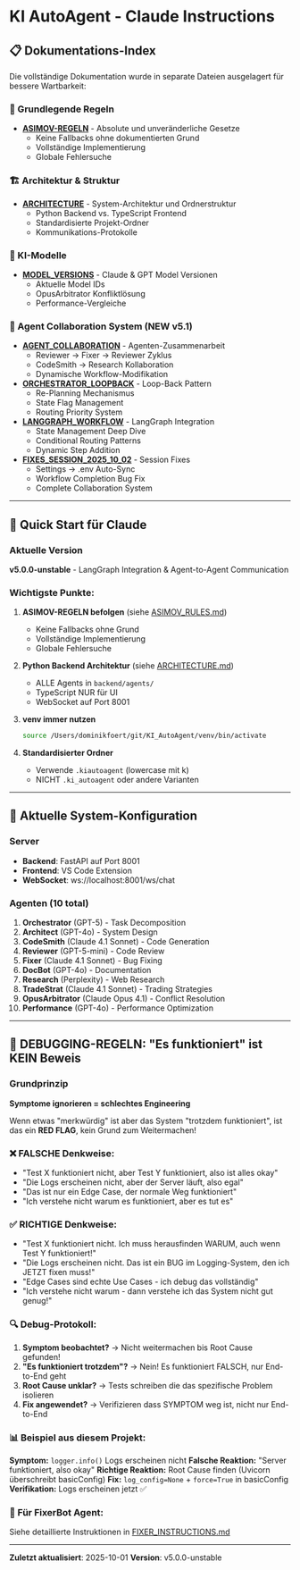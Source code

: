# KI AutoAgent - Claude Instructions

## 📋 Dokumentations-Index

Die vollständige Dokumentation wurde in separate Dateien ausgelagert für bessere Wartbarkeit:

### 🔴 Grundlegende Regeln
- **[ASIMOV-REGELN](.kiautoagent/docs/ASIMOV_RULES.md)** - Absolute und unveränderliche Gesetze
  - Keine Fallbacks ohne dokumentierten Grund
  - Vollständige Implementierung
  - Globale Fehlersuche

### 🏗️ Architektur & Struktur
- **[ARCHITECTURE](.kiautoagent/docs/ARCHITECTURE.md)** - System-Architektur und Ordnerstruktur
  - Python Backend vs. TypeScript Frontend
  - Standardisierte Projekt-Ordner
  - Kommunikations-Protokolle

### 🤖 KI-Modelle
- **[MODEL_VERSIONS](.kiautoagent/docs/MODEL_VERSIONS.md)** - Claude & GPT Model Versionen
  - Aktuelle Model IDs
  - OpusArbitrator Konfliktlösung
  - Performance-Vergleiche

### 🤝 Agent Collaboration System (NEW v5.1)
- **[AGENT_COLLABORATION](.kiautoagent/docs/AGENT_COLLABORATION.md)** - Agenten-Zusammenarbeit
  - Reviewer → Fixer → Reviewer Zyklus
  - CodeSmith → Research Kollaboration
  - Dynamische Workflow-Modifikation
- **[ORCHESTRATOR_LOOPBACK](.kiautoagent/docs/ORCHESTRATOR_LOOPBACK.md)** - Loop-Back Pattern
  - Re-Planning Mechanismus
  - State Flag Management
  - Routing Priority System
- **[LANGGRAPH_WORKFLOW](.kiautoagent/docs/LANGGRAPH_WORKFLOW.md)** - LangGraph Integration
  - State Management Deep Dive
  - Conditional Routing Patterns
  - Dynamic Step Addition
- **[FIXES_SESSION_2025_10_02](.kiautoagent/docs/FIXES_SESSION_2025_10_02.md)** - Session Fixes
  - Settings → .env Auto-Sync
  - Workflow Completion Bug Fix
  - Complete Collaboration System

---

## 🚀 Quick Start für Claude

### Aktuelle Version
**v5.0.0-unstable** - LangGraph Integration & Agent-to-Agent Communication

### Wichtigste Punkte:

1. **ASIMOV-REGELN befolgen** (siehe [ASIMOV_RULES.md](.kiautoagent/docs/ASIMOV_RULES.md))
   - Keine Fallbacks ohne Grund
   - Vollständige Implementierung
   - Globale Fehlersuche

2. **Python Backend Architektur** (siehe [ARCHITECTURE.md](.kiautoagent/docs/ARCHITECTURE.md))
   - ALLE Agents in `backend/agents/`
   - TypeScript NUR für UI
   - WebSocket auf Port 8001

3. **venv immer nutzen**
   ```bash
   source /Users/dominikfoert/git/KI_AutoAgent/venv/bin/activate
   ```

4. **Standardisierter Ordner**
   - Verwende `.kiautoagent` (lowercase mit k)
   - NICHT `.ki_autoagent` oder andere Varianten

---

## 🎯 Aktuelle System-Konfiguration

### Server
- **Backend**: FastAPI auf Port 8001
- **Frontend**: VS Code Extension
- **WebSocket**: ws://localhost:8001/ws/chat

### Agenten (10 total)
1. **Orchestrator** (GPT-5) - Task Decomposition
2. **Architect** (GPT-4o) - System Design
3. **CodeSmith** (Claude 4.1 Sonnet) - Code Generation
4. **Reviewer** (GPT-5-mini) - Code Review
5. **Fixer** (Claude 4.1 Sonnet) - Bug Fixing
6. **DocBot** (GPT-4o) - Documentation
7. **Research** (Perplexity) - Web Research
8. **TradeStrat** (Claude 4.1 Sonnet) - Trading Strategies
9. **OpusArbitrator** (Claude Opus 4.1) - Conflict Resolution
10. **Performance** (GPT-4o) - Performance Optimization

---

## 🚨 DEBUGGING-REGELN: "Es funktioniert" ist KEIN Beweis

### Grundprinzip
**Symptome ignorieren = schlechtes Engineering**

Wenn etwas "merkwürdig" ist aber das System "trotzdem funktioniert", ist das ein **RED FLAG**, kein Grund zum Weitermachen!

### ❌ FALSCHE Denkweise:
- "Test X funktioniert nicht, aber Test Y funktioniert, also ist alles okay"
- "Die Logs erscheinen nicht, aber der Server läuft, also egal"
- "Das ist nur ein Edge Case, der normale Weg funktioniert"
- "Ich verstehe nicht warum es funktioniert, aber es tut es"

### ✅ RICHTIGE Denkweise:
- "Test X funktioniert nicht. Ich muss herausfinden WARUM, auch wenn Test Y funktioniert!"
- "Die Logs erscheinen nicht. Das ist ein BUG im Logging-System, den ich JETZT fixen muss!"
- "Edge Cases sind echte Use Cases - ich debug das vollständig"
- "Ich verstehe nicht warum - dann verstehe ich das System nicht gut genug!"

### 🔍 Debug-Protokoll:

1. **Symptom beobachtet?** → Nicht weitermachen bis Root Cause gefunden!
2. **"Es funktioniert trotzdem"?** → Nein! Es funktioniert FALSCH, nur End-to-End geht
3. **Root Cause unklar?** → Tests schreiben die das spezifische Problem isolieren
4. **Fix angewendet?** → Verifizieren dass SYMPTOM weg ist, nicht nur End-to-End

### 📊 Beispiel aus diesem Projekt:

**Symptom:** `logger.info()` Logs erscheinen nicht
**Falsche Reaktion:** "Server funktioniert, also okay"
**Richtige Reaktion:** Root Cause finden (Uvicorn überschreibt basicConfig)
**Fix:** `log_config=None` + `force=True` in basicConfig
**Verifikation:** Logs erscheinen jetzt ✅

### 🎯 Für FixerBot Agent:
Siehe detaillierte Instruktionen in [FIXER_INSTRUCTIONS.md](.kiautoagent/docs/FIXER_INSTRUCTIONS.md)

---

**Zuletzt aktualisiert**: 2025-10-01
**Version**: v5.0.0-unstable
